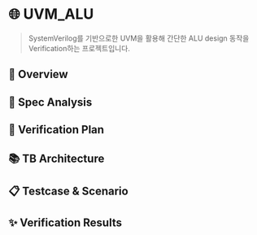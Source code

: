 # 🌐 UVM_ALU

> SystemVerilog를 기반으로한 UVM을 활용해 간단한 ALU design 동작을 Verification하는 프로젝트입니다. 


## 🔎 Overview

## 📌 Spec Analysis

## 🔁 Verification Plan

## 📚 TB Architecture

## 📋 Testcase & Scenario

## ✨ Verification Results
